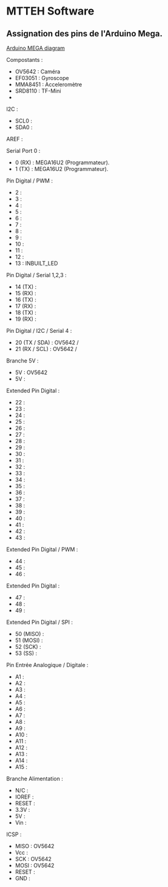 # MTTEH Software

## Assignation des pins de l'Arduino Mega.
[Arduino MEGA diagram](https://www.theengineeringprojects.com/wp-content/uploads/2018/06/introduction-to-arduino-mega-5.png)

Compostants :
 - OV5642  : Caméra
 - EF03051 : Gyroscope
 - MMA8451 : Acceleromètre
 - SRD8110 : TF-Mini
 - 

I2C :
 - SCL0 : 
 - SDA0 : 
 
AREF :

Serial Port 0 : 
 - 0 (RX) : MEGA16U2 (Programmateur).
 - 1 (TX) : MEGA16U2 (Programmateur).

Pin Digital / PWM : 
 - 2 : 
 - 3 : 
 - 4 : 
 - 5 : 
 - 6 : 
 - 7 : 
 - 8 : 
 - 9 : 
 - 10 : 
 - 11 : 
 - 12 : 
 - 13 : INBUILT_LED 

Pin Digital / Serial 1,2,3 :
 - 14 (TX) : 
 - 15 (RX) : 
 - 16 (TX) : 
 - 17 (RX) : 
 - 18 (TX) : 
 - 19 (RX) : 

Pin Digital / I2C / Serial 4 :
 - 20 (TX / SDA) : OV5642 / 
 - 21 (RX / SCL) : OV5642 / 

Branche 5V :
 - 5V : OV5642
 - 5V : 

Extended Pin Digital :
 - 22 : 
 - 23 : 
 - 24 : 
 - 25 : 
 - 26 : 
 - 27 : 
 - 28 : 
 - 29 : 
 - 30 : 
 - 31 : 
 - 32 : 
 - 33 : 
 - 34 : 
 - 35 : 
 - 36 : 
 - 37 : 
 - 38 : 
 - 39 : 
 - 40 : 
 - 41 : 
 - 42 : 
 - 43 : 

Extended Pin Digital / PWM :
 - 44 : 
 - 45 : 
 - 46 : 

Extended Pin Digital :
 - 47 : 
 - 48 : 
 - 49 : 

Extended Pin Digital / SPI :
 - 50 (MISO) : 
 - 51 (MOSI) : 
 - 52 (SCK) : 
 - 53 (SS) : 

Pin Entrée Analogique / Digitale :
 - A1 : 
 - A2 : 
 - A3 : 
 - A4 : 
 - A5 : 
 - A6 : 
 - A7 : 
 - A8 : 
 - A9 : 
 - A10 : 
 - A11 : 
 - A12 : 
 - A13 : 
 - A14 : 
 - A15 : 

Branche Alimentation :
 - N/C : 
 - IOREF : 
 - RESET : 
 - 3.3V : 
 - 5V : 
 - Vin :
 
ICSP : 
 - MISO : OV5642
 - Vcc : 
 - SCK : OV5642
 - MOSI : OV5642
 - RESET : 
 - GND : 
